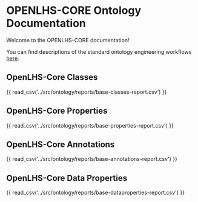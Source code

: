 # OPENLHS-CORE Ontology Documentation

[//]: # "This file is meant to be edited by the ontology maintainer."

Welcome to the OPENLHS-CORE documentation!

You can find descriptions of the standard ontology engineering workflows [here](odk-workflows/index.md).

## OpenLHS-Core Classes

{{ read_csv('../src/ontology/reports/base-classes-report.csv') }}


## OpenLHS-Core Properties

{{ read_csv('../src/ontology/reports/base-properties-report.csv') }}


## OpenLHS-Core Annotations

{{ read_csv('../src/ontology/reports/base-annotations-report.csv') }}


## OpenLHS-Core Data Properties

{{ read_csv('../src/ontology/reports/base-dataproperties-report.csv') }}